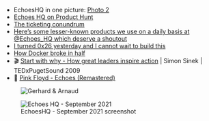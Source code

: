 - EchoesHQ in one picture: [Photo 2](https://twitter.com/arnaudporterie/status/1438154680677371909/photo/2)
- [Echoes HQ on Product Hunt](https://www.producthunt.com/posts/echoes-hq)
- [The ticketing conundrum](https://www.echoeshq.com/post/the-ticketing-conundrum)
- [Here’s some lesser-known products we use on a daily basis at @Echoes_HQ which deserve a shoutout](https://twitter.com/arnaudporterie/status/1448586630391025668)
- [I turned 0x26 yesterday and I cannot wait to build this](https://twitter.com/arnaudporterie/status/1438173179118301192)
- [How Docker broke in half](https://www.infoworld.com/article/3632142/how-docker-broke-in-half.html)
- 🎬 [Start with why - How great leaders inspire action](https://www.youtube.com/watch?v=u4ZoJKF_VuA) | Simon Sinek | TEDxPugetSound 2009
- 🎸 [Pink Floyd - Echoes (Remastered)](https://www.youtube.com/watch?v=KBca3xf-j3o)

<figure class="richtext-figure richtext-figure--full">
  <img src="https://changelog-assets.s3.amazonaws.com/shipit/shipit-24--arnaud-porterie.jpg" alt="Gerhard & Arnaud" loading="lazy">
</figure>

<figure class="richtext-figure richtext-figure--full">
  <img src="https://changelog-assets.s3.amazonaws.com/shipit/shipit-24--echoes-screenshot-2021-09-15.jpg" alt="Echoes HQ - September 2021" loading="lazy">
  <figcaption><span>EchoesHQ - September 2021 screenshot</span></figcaption>
</figure>
